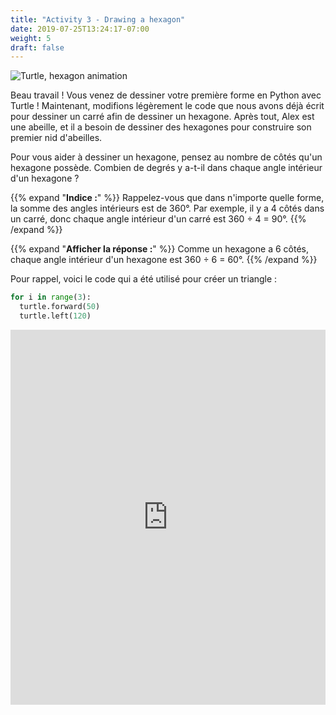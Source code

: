 ```yaml
---
title: "Activity 3 - Drawing a hexagon"
date: 2019-07-25T13:24:17-07:00
weight: 5
draft: false
---
```


![Turtle, hexagon animation](https://media.giphy.com/media/TDLqC61A5uOAO8WwnJ/giphy.gif)

Beau travail ! Vous venez de dessiner votre première forme en Python avec Turtle ! Maintenant, modifions légèrement le code que nous avons déjà écrit pour dessiner un carré afin de dessiner un hexagone. Après tout, Alex est une abeille, et il a besoin de dessiner des hexagones pour construire son premier nid d'abeilles.

Pour vous aider à dessiner un hexagone, pensez au nombre de côtés qu'un hexagone possède. Combien de degrés y a-t-il dans chaque angle intérieur d'un hexagone ?

{{% expand "**Indice :**" %}} 
Rappelez-vous que dans n'importe quelle forme, la somme des angles intérieurs est de 360°. Par exemple, il y a 4 côtés dans un carré, donc chaque angle intérieur d'un carré est 360 ÷ 4 = 90°.
{{% /expand %}}
<br/>

{{% expand "**Afficher la réponse :**" %}} 
Comme un hexagone a 6 côtés, chaque angle intérieur d'un hexagone est 360 ÷ 6 = 60°.
{{% /expand %}}
<br/>

Pour rappel, voici le code qui a été utilisé pour créer un triangle :

```python
for i in range(3):
  turtle.forward(50)
  turtle.left(120)
```

<iframe src="https://trinket.io/embed/python/e82295e92f" width="100%" height="600" frameborder="0" marginwidth="0" marginheight="0" allowfullscreen></iframe>
